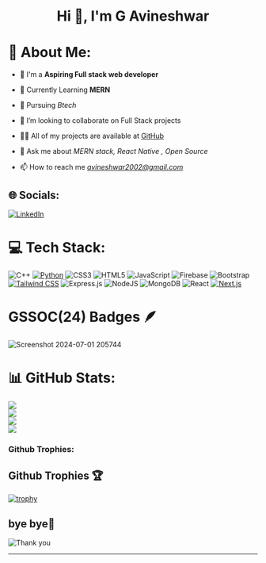 <h1 align="center">Hi 👋, I'm G Avineshwar</h1> 
<h3 align="start"></h3>

# 💫 About Me:

- 🔭 I'm a <b> Aspiring Full stack  web developer </b>
  
- 🌱 Currently Learning <b> MERN </b>

- 🌱 Pursuing  *Btech*
  
- 👯 I’m looking to collaborate on Full Stack projects

- 👨‍💻 All of my projects are available at [GitHub](https://github.com/GAVINESHWAR/)

- 💬 Ask me about *MERN stack, React Native , Open Source*

- 📫 How to reach me *avineshwar2002@gmail.com*





## 🌐 Socials:
[![LinkedIn](https://img.shields.io/badge/LinkedIn-%230077B5.svg?logo=linkedin&logoColor=white)](https://www.linkedin.com/in/avineshwarg/)

# 💻 Tech Stack:
![C++](https://img.shields.io/badge/c++-%2300599C.svg?style=for-the-badge&logo=c%2B%2B&logoColor=white) [![Python](https://img.shields.io/badge/python-%2314354C.svg?style=for-the-badge&logo=python&logoColor=white)](https://www.python.org/) ![CSS3](https://img.shields.io/badge/css3-%231572B6.svg?style=for-the-badge&logo=css3&logoColor=white) ![HTML5](https://img.shields.io/badge/html5-%23E34F26.svg?style=for-the-badge&logo=html5&logoColor=white) ![JavaScript](https://img.shields.io/badge/javascript-%23323330.svg?style=for-the-badge&logo=javascript&logoColor=%23F7DF1E) ![Firebase](https://img.shields.io/badge/firebase-%23039BE5.svg?style=for-the-badge&logo=firebase) ![Bootstrap](https://img.shields.io/badge/bootstrap-%23563D7C.svg?style=for-the-badge&logo=bootstrap&logoColor=white) [![Tailwind CSS](https://img.shields.io/badge/tailwindcss-%231a202c.svg?style=for-the-badge&logo=tailwind-css&logoColor=38b2ac)](https://tailwindcss.com/) ![Express.js](https://img.shields.io/badge/express.js-%23404d59.svg?style=for-the-badge&logo=express&logoColor=%2361DAFB) ![NodeJS](https://img.shields.io/badge/node.js-6DA55F?style=for-the-badge&logo=node.js&logoColor=white) ![MongoDB](https://img.shields.io/badge/MongoDB-%234ea94b.svg?style=for-the-badge&logo=mongodb&logoColor=white) ![React](https://img.shields.io/badge/react-%2320232a.svg?style=for-the-badge&logo=react&logoColor=%2361DAFB) [![Next.js](https://img.shields.io/badge/next.js-%23000000.svg?style=for-the-badge&logo=next.js&logoColor=white)](https://nextjs.org/)

# GSSOC(24) Badges 🪶
![Screenshot 2024-07-01 205744](https://github.com/GAVINESHWAR/GAVINESHWAR/assets/124431955/3ab8bbd0-7e69-42f1-bd07-d393a0f5e1ae)



# 📊 GitHub Stats:
![](https://komarev.com/ghpvc/?username=Hemu21&abbreviated=true) <br/>
![](https://github-readme-stats.vercel.app/api?username=GAVINESHWAR&theme=dark&hide_border=false&include_all_commits=true&count_private=true)<br/>
![](https://github-readme-streak-stats.herokuapp.com/?user=GAVINESHWAR&theme=dark&hide_border=false)<br/>
![](https://github-readme-stats.vercel.app/api/top-langs/?username=GAVINESHWAR&theme=dark&hide_border=false&include_all_commits=true&count_private=true&layout=compact)

### Github Trophies: 

<h2>Github Trophies 🏆</h2>

[![trophy](https://github-profile-trophy.vercel.app/?username=GAVINESHWAR&theme=onedark)](https://github.com/ryo-ma/github-profile-trophy)

## bye bye👋
![Thank you](https://github.com/RamakrushnaBiswal/RamakrushnaBiswal/assets/125277258/1317efa1-af07-4cc3-99a5-210271068b49)

---
